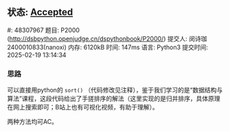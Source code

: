 ## 状态: [Accepted](http://dsbpython.openjudge.cn/dspythonbook/solution/48307967/)

#: 48307967
题目: P2000 (http://dsbpython.openjudge.cn/dspythonbook/P2000/)
提交人: 闵诗珈2400010833(nanoxi)
内存: 6120kB
时间: 147ms
语言: Python3
提交时间: 2025-02-19 13:14:34

### 思路

可以直接用python的 `sort()` （代码修改见注释），鉴于我们学习的是“数据结构与算法”课程，这段代码给出了手搓排序的解法（这里实现的是归并排序，具体原理在网上搜索即可；B站上也有可视化视频，有助于理解）。

两种方法均可AC。



